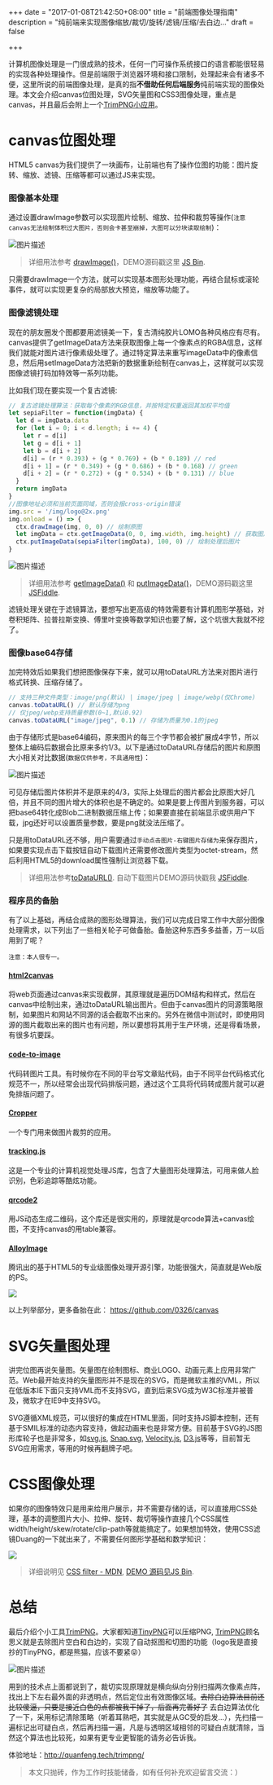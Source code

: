 +++
date = "2017-01-08T21:42:50+08:00"
title = "前端图像处理指南"
description = "纯前端来实现图像缩放/裁切/旋转/滤镜/压缩/去白边..."
draft = false

+++

计算机图像处理是一门很成熟的技术，任何一门可操作系统接口的语言都能很轻易的实现各种处理操作。但是前端限于浏览器环境和接口限制，处理起来会有诸多不便，这里所说的前端图像处理，是真的指**不借助任何后端服务**纯前端实现的图像处理。本文会介绍canvas位图处理，SVG矢量图和CSS3图像处理，重点是canvas，并且最后会附上一个[TrimPNG小应用](http://quanfeng.tech/trimpng/)。

# canvas位图处理
HTML5 canvas为我们提供了一块画布，让前端也有了操作位图的功能：图片旋转、缩放、滤镜、压缩等都可以通过JS来实现。
### 图像基本处理
通过设置drawImage参数可以实现图片绘制、缩放、拉伸和裁剪等操作(`注意canvas无法绘制体积过大图片，否则会卡甚至崩掉，大图可以分块读取绘制`)：

![图片描述][1]

> 详细用法参考 [drawImage()](https://developer.mozilla.org/zh-CN/docs/Web/API/CanvasRenderingContext2D/drawImage)，DEMO源码戳这里 [JS Bin](http://jsbin.com/nuqojowayi/edit?html,output). 

只需要drawImage一个方法，就可以实现基本图形处理功能，再结合鼠标或滚轮事件，就可以实现更复杂的局部放大预览，缩放等功能了。

### 图像滤镜处理
现在的朋友圈发个图都要用滤镜美一下，复古清纯胶片LOMO各种风格应有尽有。canvas提供了getImageData方法来获取图像上每一个像素点的RGBA信息，这样我们就能对图片进行像素级处理了。通过特定算法来重写imageData中的像素信息，然后用setImageData方法把新的数据重新绘制在canvas上，这样就可以实现图像滤镜打码加特效等一系列功能。

比如我们现在要实现一个复古滤镜:
```javascript
// 复古滤镜处理算法：获取每个像素的RGB信息，并按特定权重返回其加权平均值
let sepiaFilter = function(imgData) {
  let d = imgData.data
  for (let i = 0; i < d.length; i += 4) {
    let r = d[i]
    let g = d[i + 1]
    let b = d[i + 2]
    d[i] = (r * 0.393) + (g * 0.769) + (b * 0.189) // red
    d[i + 1] = (r * 0.349) + (g * 0.686) + (b * 0.168) // green
    d[i + 2] = (r * 0.272) + (g * 0.534) + (b * 0.131) // blue
  }
  return imgData
}
//图像地址必须和当前页面同域，否则会报cross-origin错误 
img.src = '/img/logo@2x.png' 
img.onload = () => {
  ctx.drawImage(img, 0, 0) // 绘制原图
  let imgData = ctx.getImageData(0, 0, img.width, img.height) // 获取图片信息
  ctx.putImageData(sepiaFilter(imgData), 100, 0) // 绘制处理后图片
}
```
![图片描述][2]

> 详细用法参考 [getImageData()](https://developer.mozilla.org/zh-CN/docs/Web/API/CanvasRenderingContext2D/getImageData) 和  [putImageData()](https://developer.mozilla.org/zh-CN/docs/Web/API/CanvasRenderingContext2D/putImageData)，DEMO源码戳这里 [JSFiddle](https://jsfiddle.net/vghszt61/2/).

滤镜处理关键在于滤镜算法，要想写出更高级的特效需要有计算机图形学基础，对卷积矩阵、拉普拉斯变换、傅里叶变换等数学知识也要了解，这个坑很大我就不挖了。

### 图像base64存储
加完特效后如果我们想把图像保存下来，就可以用toDataURL方法来对图片进行格式转换、压缩存储了。
```javascript
// 支持三种文件类型：image/png(默认) | image/jpeg | image/webp(仅Chrome)
canvas.toDataURL() // 默认存储为png
// 仅jpeg/webp支持质量参数(0~1,默认0.92)
canvas.toDataURL("image/jpeg", 0.1) // 存储为质量为0.1的jpeg
```
由于存储形式是base64编码，原来图片的每三个字节都会被扩展成4字节，所以整体上编码后数据会比原来多约1/3。以下是通过toDataURL存储后的图片和原图大小相关对比数据(`数据仅供参考，不具通用性`)：

![图片描述][3]

可见存储后图片体积并不是原来的4/3，实际上处理后的图片都会比原图大好几倍，并且不同的图片增大的体积也是不确定的。如果是要上传图片到服务器，可以把base64转化成Blob二进制数据压缩上传；如果要直接在前端显示或供用户下载，jpg还好可以设置质量参数，要是png就没法压缩了。

只是用toDataURL还不够，用户需要通过`手动点击图片-右键图片存储为`来保存图片，如果要实现点击下载按钮自动下载图片还需要修改图片类型为octet-stream，然后利用HTML5的download属性强制让浏览器下载。

>详细用法参考[toDataURL()](https://developer.mozilla.org/zh-CN/docs/Web/API/HTMLCanvasElement/toDataURL). 自动下载图片DEMO源码快戳我 [JSFiddle](https://jsfiddle.net/0326/vghszt61/4/#).

### 程序员的备胎
有了以上基础，再结合成熟的图形处理算法，我们可以完成日常工作中大部分图像处理需求，以下列出了一些相关轮子可做备胎。备胎这种东西多多益善，万一以后用到了呢？

`注意：本人很专一。`

#### [html2canvas](http://html2canvas.hertzen.com/documentation.html)
将web页面通过canvas来实现截屏，其原理就是遍历DOM结构和样式，然后在canvas中绘制出来，通过toDataURL输出图片。但由于canvas图片的同源策略限制，如果图片和网站不同源的话会截取不出来的。另外在微信中测试时，即使用同源的图片截取出来的图片也有问题，所以要想将其用于生产环境，还是得看场景，有很多坑要踩。

#### [code-to-image](https://github.com/akira-cn/code-to-image)
代码转图片工具。有时候你在不同的平台写文章贴代码，由于不同平台代码格式化规范不一，所以经常会出现代码排版问题，通过这个工具将代码转成图片就可以避免排版问题了。

#### [Cropper](https://fengyuanchen.github.io/cropper/)
一个专门用来做图片裁剪的应用。

#### [tracking.js](https://github.com/eduardolundgren/tracking.js/)
这是一个专业的计算机视觉处理JS库，包含了大量图形处理算法，可用来做人脸识别，色彩追踪等酷炫功能。

#### [qrcode2](https://github.com/nicolaszhao/qrcode2)
用JS动态生成二维码，这个库还是很实用的，原理就是qrcode算法+canvas绘图，不支持canvas的用table兼容。

#### [AlloyImage](https://github.com/AlloyTeam/AlloyImage)
腾讯出的基于HTML5的专业级图像处理开源引擎，功能很强大，简直就是Web版的PS。

![](https://img.alicdn.com/tps/TB1qqF.PXXXXXXFXXXXXXXXXXXX-1381-597.png)

以上列举部分，更多备胎在此： <https://github.com/0326/canvas>

# SVG矢量图处理
讲完位图再说矢量图。矢量图在绘制图标、商业LOGO、动画元素上应用非常广范。Web最开始支持的矢量图形并不是现在的SVG，而是微软主推的VML，所以在低版本IE下面只支持VML而不支持SVG，直到后来SVG成为W3C标准并被普及，微软才在IE9中支持SVG。

SVG遵循XML规范，可以很好的集成在HTML里面，同时支持JS脚本控制，还有基于SMIL标准的动态内容支持，做起动画来也是非常方便。目前基于SVG的JS图形库轮子也是非常多，如[svg.js](https://github.com/svgdotjs/svg.js), [Snap.svg](http://snapsvg.io/), [Velocity.js](http://velocityjs.org/), [D3.js](https://d3js.org)等等，目前暂无SVG应用需求，等用的时候再翻牌子吧。


# CSS图像处理
如果你的图像特效只是用来给用户展示，并不需要存储的话，可以直接用CSS处理，基本的调整图片大小、拉伸、旋转、裁切等操作直接几个CSS属性width/height/skew/rotate/clip-path等就能搞定了。如果想加特效，使用CSS滤镜Duang的一下就出来了，不需要任何图形学基础和数学知识：

![](https://img.alicdn.com/tps/TB19.p3PXXXXXc0XXXXXXXXXXXX-989-957.jpg)

> 详细说明见 [CSS filter - MDN](https://developer.mozilla.org/zh-CN/docs/Web/CSS/filter), [DEMO 源码见JS Bin](http://jsbin.com/cejifa/edit?html,output).

# 总结
最后介绍个小工具[TrimPNG](http://quanfeng.tech/trimpng/)。大家都知道[TinyPNG](https://tinypng.com/)可以压缩PNG, [TrimPNG](http://quanfeng.tech/trimpng/)顾名思义就是去除图片空白和白边的，实现了自动抠图和切图的功能（logo我是直接抄的TinyPNG，都是熊猫，应该不要紧😝）

![图片描述][4]

用到的技术点上面都说到了，裁切实现原理就是横向纵向分别扫描两次像素点阵，找出上下左右最外面的非透明点，然后定位出有效图像区域。<del>去除白边算法目前还比较傻逼，只要是接近白色的点都被我干掉了，后面再完善好了</del> 去白边算法优化了一下，采用标记清除策略（听着耳熟吧，其实就是从GC受的启发...），先扫描一遍标记出可疑白点，然后再扫描一遍，凡是与透明区域相邻的可疑白点就清除，当然这个算法也比较死，如果有更专业更智能的请务必告诉我。

体验地址：http://quanfeng.tech/trimpng/

> 本文只抛砖，作为工作时技能储备，如有任何补充欢迎留言交流：）


  [1]: //7xp4vm.com1.z0.glb.clouddn.com/canvas_drawImage_DEMO_-_JS_Bin.png-q80
  [2]: //sfault-image.b0.upaiyun.com/383/483/3834833829-58706ff1760a3_articlex
  [3]: //7xp4vm.com1.z0.glb.clouddn.com/yy.jpg
  [4]: //sfault-image.b0.upaiyun.com/448/077/448077878-5871e8180d77c_articlex